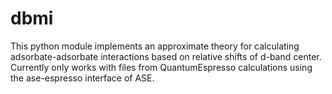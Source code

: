 # dbmi
This python module implements an approximate theory for calculating adsorbate-adsorbate interactions based on relative shifts of d-band center. Currently only works with files from QuantumEspresso calculations using the ase-espresso interface of ASE.
